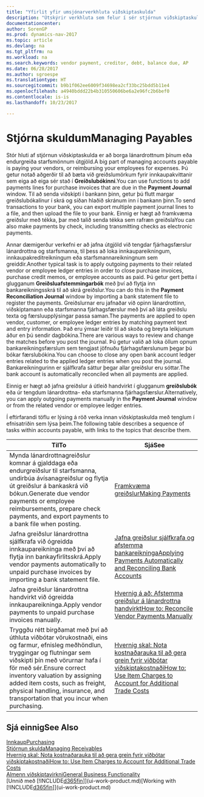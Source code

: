 ```yaml
---
title: "Yfirlit yfir umsjónarverkhluta viðskiptaskulda"
description: "Útskýrir verkhluta sem felur í sér stjórnun viðskiptaskulda, til dæmis að borga skuldareiganda eða úthluta greiðslum á útleið á fjárhagsfærslur til að loka reikningum eða kreditreikningum."
documentationcenter: 
author: SorenGP
ms.prod: dynamics-nav-2017
ms.topic: article
ms.devlang: na
ms.tgt_pltfrm: na
ms.workload: na
ms.search.keywords: vendor payment, creditor, debt, balance due, AP
ms.date: 06/28/2017
ms.author: sgroespe
ms.translationtype: HT
ms.sourcegitcommit: b9b1f062ee6009f34698ea2cf33bc25bdd5b11e4
ms.openlocfilehash: a4940bddd22b4b310550606be6a2e96fc2b6bef0
ms.contentlocale: is-is
ms.lasthandoff: 10/23/2017

---
```

# <a name="managing-payables"></a><span data-ttu-id="e98d6-103">Stjórna skuldum</span><span class="sxs-lookup"><span data-stu-id="e98d6-103">Managing Payables</span></span>
<span data-ttu-id="e98d6-104">Stór hluti af stjórnun viðskiptaskulda er að borga lánardrottnum þínum eða endurgreiða starfsmönnum útgjöld.</span><span class="sxs-lookup"><span data-stu-id="e98d6-104">A big part of managing accounts payable is paying your vendors, or reimbursing your employees for expenses.</span></span> <span data-ttu-id="e98d6-105">Þú getur notað aðgerðir til að bæta við greiðslumörkum fyrir innkaupakvittanir sem eiga að eiga sér stað í **Greiðslubókinni**.</span><span class="sxs-lookup"><span data-stu-id="e98d6-105">You can use functions to add payments lines for purchase invoices that are due in the **Payment Journal** window.</span></span> <span data-ttu-id="e98d6-106">Til að senda viðskipti í bankann þinn, getur þú flutt margar greiðslubókalínur í skrá og síðan hlaðið skránum inn í bankann þinn.</span><span class="sxs-lookup"><span data-stu-id="e98d6-106">To send transactions to your bank, you can export multiple payment journal lines to a file, and then upload the file to your bank.</span></span> <span data-ttu-id="e98d6-107">Einnig er hægt að framkvæma greiðslur með tékka, þar með talið senda tékka sem rafræn greiðsla</span><span class="sxs-lookup"><span data-stu-id="e98d6-107">You can also make payments by check, including transmitting checks as electronic payments.</span></span>

<span data-ttu-id="e98d6-108">Annar dæmigerður verkefni er að jafna útgjöld við tengdar fjárhagsfærslur lánardrottna og starfsmanna, til þess að loka innkaupareikningum, innkaupakreditreikningum eða starfsmannareikningnum sem greiddir.</span><span class="sxs-lookup"><span data-stu-id="e98d6-108">Another typical task is to apply outgoing payments to their related vendor or employee ledger entries in order to close purchase invoices, purchase credit memos, or employee accounts as paid.</span></span> <span data-ttu-id="e98d6-109">Þú getur gert þetta í glugganum **Greiðsluafstemmingarbók** með því að flytja inn bankareikningsskrá til að skrá greiðslur.</span><span class="sxs-lookup"><span data-stu-id="e98d6-109">You can do this in the **Payment Reconciliation Journal** window by importing a bank statement file to register the payments.</span></span> <span data-ttu-id="e98d6-110">Greiðslurnar eru jafnaðar við opinn lánardrottinn, viðskiptamann eða starfsmanna fjárhagsfærslur með því að láta greiðslu texta og færsluupplýsingar passa saman.</span><span class="sxs-lookup"><span data-stu-id="e98d6-110">The payments are applied to open vendor, customer, or employee ledger entries by matching payment text and entry information.</span></span> <span data-ttu-id="e98d6-111">Það eru ýmsar leiðir til að skoða og breyta leikjunum áður en þú sendir dagbókina.</span><span class="sxs-lookup"><span data-stu-id="e98d6-111">There are various ways to review and change the matches before you post the journal.</span></span> <span data-ttu-id="e98d6-112">Þú getur valið að loka öllum opnum bankareikningsfærslum sem tengjast jöfnuðu fjárhagsfærslunum þegar þú bókar færslubókina.</span><span class="sxs-lookup"><span data-stu-id="e98d6-112">You can choose to close any open bank account ledger entries related to the applied ledger entries when you post the journal.</span></span> <span data-ttu-id="e98d6-113">Bankareikningurinn er sjálfkrafa sáttur þegar allar greiðslur eru sóttar.</span><span class="sxs-lookup"><span data-stu-id="e98d6-113">The bank account is automatically reconciled when all payments are applied.</span></span>

<span data-ttu-id="e98d6-114">Einnig er hægt að jafna greiðslur á útleið handvirkt í glugganum **greiðslubók** eða úr tengdum lánardrottna- eða starfsmanna fjárhagsfærslur.</span><span class="sxs-lookup"><span data-stu-id="e98d6-114">Alternatively, you can apply outgoing payments manually in the **Payment Journal** window or from the related vendor or employee ledger entries.</span></span>

<span data-ttu-id="e98d6-115">Í eftirfarandi töflu er lýsing á röð verka  innan viðskiptaskulda með tenglum í efnisatriðin sem lýsa þeim.</span><span class="sxs-lookup"><span data-stu-id="e98d6-115">The following table describes a sequence of tasks within accounts payable, with links to the topics that describe them.</span></span>

| <span data-ttu-id="e98d6-116">Til</span><span class="sxs-lookup"><span data-stu-id="e98d6-116">To</span></span> | <span data-ttu-id="e98d6-117">Sjá</span><span class="sxs-lookup"><span data-stu-id="e98d6-117">See</span></span> |
| --- | --- |
| <span data-ttu-id="e98d6-118">Mynda lánardrottnagreiðslur komnar á gjalddaga eða endurgreiðslur til starfsmanna, undirbúa ávísanagreiðslur og flytja út greiðslur á bankaskrá við bókun.</span><span class="sxs-lookup"><span data-stu-id="e98d6-118">Generate due vendor payments or employee reimbursements, prepare check payments, and export payments to a bank file when posting.</span></span> |[<span data-ttu-id="e98d6-119">Framkvæma greiðslur</span><span class="sxs-lookup"><span data-stu-id="e98d6-119">Making Payments</span></span>](payables-make-payments.md) |
| <span data-ttu-id="e98d6-120">Jafna greiðslur lánardrottna sjálfkrafa við ógreidda innkaupareikninga með því að flytja inn bankayfirlitsskrá.</span><span class="sxs-lookup"><span data-stu-id="e98d6-120">Apply vendor payments automatically to unpaid purchase invoices by importing a bank statement file.</span></span> |[<span data-ttu-id="e98d6-121">Jafna greiðslur sjálfkrafa og afstemma bankareikninga</span><span class="sxs-lookup"><span data-stu-id="e98d6-121">Applying Payments Automatically and Reconciling Bank Accounts</span></span>](receivables-apply-payments-auto-reconcile-bank-accounts.md) |
| <span data-ttu-id="e98d6-122">Jafna greiðslur lánardrottna handvirkt við ógreidda innkaupareikninga.</span><span class="sxs-lookup"><span data-stu-id="e98d6-122">Apply vendor payments to unpaid purchase invoices manually.</span></span> |[<span data-ttu-id="e98d6-123">Hvernig á að: Afstemma greiðslur á lánardrottna handvirkt</span><span class="sxs-lookup"><span data-stu-id="e98d6-123">How to: Reconcile Vendor Payments Manually</span></span>](payables-how-apply-purchase-transactions-manually.md) |
|<span data-ttu-id="e98d6-124">Tryggðu rétt birgðamat með því að úthluta viðbótar vörukostnaði, eins og farmur, efnisleg meðhöndlun, tryggingar og flutningar sem viðskipti þín með vörurnar hafa í för með sér.</span><span class="sxs-lookup"><span data-stu-id="e98d6-124">Ensure correct inventory valuation by assigning added item costs, such as freight, physical handling, insurance, and transportation that you incur when purchasing.</span></span>|[<span data-ttu-id="e98d6-125">Hvernig skal: Nota kostnaðarauka til að gera grein fyrir viðbótar viðskiptakostnaði</span><span class="sxs-lookup"><span data-stu-id="e98d6-125">How to: Use Item Charges to Account for Additional Trade Costs</span></span>](payables-how-assign-item-charges.md)|

## <a name="see-also"></a><span data-ttu-id="e98d6-126">Sjá einnig</span><span class="sxs-lookup"><span data-stu-id="e98d6-126">See Also</span></span>
[<span data-ttu-id="e98d6-127">Innkaup</span><span class="sxs-lookup"><span data-stu-id="e98d6-127">Purchasing</span></span>](purchasing-manage-purchasing.md)  
[<span data-ttu-id="e98d6-128">Stjórnun skulda</span><span class="sxs-lookup"><span data-stu-id="e98d6-128">Managing Receivables</span></span>](receivables-manage-receivables.md)  
[<span data-ttu-id="e98d6-129">Hvernig skal: Nota kostnaðarauka til að gera grein fyrir viðbótar viðskiptakostnaði</span><span class="sxs-lookup"><span data-stu-id="e98d6-129">How to: Use Item Charges to Account for Additional Trade Costs</span></span>](payables-how-assign-item-charges.md)  
[<span data-ttu-id="e98d6-130">Almenn viðskiptavirkni</span><span class="sxs-lookup"><span data-stu-id="e98d6-130">General Business Functionality</span></span>](ui-across-business-areas.md)  
<span data-ttu-id="e98d6-131">[Unnið með [!INCLUDE[d365fin](includes/d365fin_md.md)]](ui-work-product.md)</span><span class="sxs-lookup"><span data-stu-id="e98d6-131">[Working with [!INCLUDE[d365fin](includes/d365fin_md.md)]](ui-work-product.md)</span></span>

